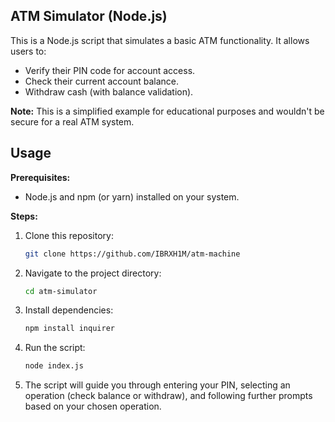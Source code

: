 ##  ATM Simulator  **(Node.js)**

This is a Node.js script that simulates a basic ATM functionality. It allows users to:

* Verify their PIN code for account access.
* Check their current account balance.
* Withdraw cash (with balance validation).

**Note:** This is a simplified example for educational purposes and wouldn't be secure for a real ATM system. 

## Usage

**Prerequisites:**

* Node.js and npm (or yarn) installed on your system.

**Steps:**

1. Clone this repository:

   ```bash
   git clone https://github.com/IBRXH1M/atm-machine
   ```

2. Navigate to the project directory:

   ```bash
   cd atm-simulator
   ```

3. Install dependencies:

   ```bash
   npm install inquirer
   ``` 

4. Run the script:

   ```bash
   node index.js
   ```

5. The script will guide you through entering your PIN, selecting an operation (check balance or withdraw), and following further prompts based on your chosen operation.
